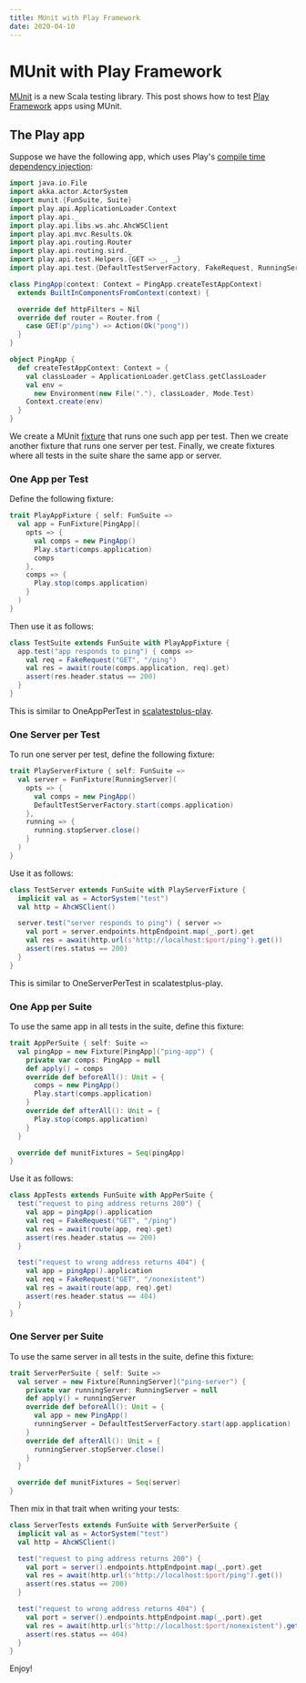 ```yaml
---
title: MUnit with Play Framework
date: 2020-04-10
---
```

# MUnit with Play Framework

[MUnit](https://scalameta.org/munit/) is a new Scala testing library. This post shows how to test
[Play Framework](https://www.playframework.com/) apps using MUnit.

## The Play app

Suppose we have the following app, which uses Play's [compile time dependency injection](https://www.playframework.com/documentation/2.8.x/ScalaCompileTimeDependencyInjection):

```scala mdoc:invisible
import java.io.File
import akka.actor.ActorSystem
import munit.{FunSuite, Suite}
import play.api.ApplicationLoader.Context
import play.api._
import play.api.libs.ws.ahc.AhcWSClient
import play.api.mvc.Results.Ok
import play.api.routing.Router
import play.api.routing.sird._
import play.api.test.Helpers.{GET => _, _}
import play.api.test.{DefaultTestServerFactory, FakeRequest, RunningServer}
```

```scala mdoc:silent
class PingApp(context: Context = PingApp.createTestAppContext)
  extends BuiltInComponentsFromContext(context) {

  override def httpFilters = Nil
  override def router = Router.from {
    case GET(p"/ping") => Action(Ok("pong"))
  }
}

object PingApp {
  def createTestAppContext: Context = {
    val classLoader = ApplicationLoader.getClass.getClassLoader
    val env =
      new Environment(new File("."), classLoader, Mode.Test)
    Context.create(env)
  }
}
```

We create a MUnit [fixture](https://scalameta.org/munit/docs/fixtures.html) that runs one such app per 
test. Then we create another fixture that runs one server per test. Finally, we create fixtures where all tests
in the suite share the same app or server.

### One App per Test

Define the following fixture:

```scala mdoc:silent
trait PlayAppFixture { self: FunSuite =>
  val app = FunFixture[PingApp](
    opts => {
      val comps = new PingApp()
      Play.start(comps.application)
      comps
    },
    comps => {
      Play.stop(comps.application)
    }
  )
}
```

Then use it as follows:

```scala mdoc:compile-only
class TestSuite extends FunSuite with PlayAppFixture {
  app.test("app responds to ping") { comps =>
    val req = FakeRequest("GET", "/ping")
    val res = await(route(comps.application, req).get)
    assert(res.header.status == 200)
  }
}
```

This is similar to OneAppPerTest in [scalatestplus-play](https://github.com/playframework/scalatestplus-play).

### One Server per Test

To run one server per test, define the following fixture:

```scala mdoc:silent
trait PlayServerFixture { self: FunSuite =>
  val server = FunFixture[RunningServer](
    opts => {
      val comps = new PingApp()
      DefaultTestServerFactory.start(comps.application)
    },
    running => {
      running.stopServer.close()
    }
  )
}
```

Use it as follows:

```scala mdoc:compile-only
class TestServer extends FunSuite with PlayServerFixture {
  implicit val as = ActorSystem("test")
  val http = AhcWSClient()

  server.test("server responds to ping") { server =>
    val port = server.endpoints.httpEndpoint.map(_.port).get
    val res = await(http.url(s"http://localhost:$port/ping").get())
    assert(res.status == 200)
  }
}
```

This is similar to OneServerPerTest in scalatestplus-play. 

### One App per Suite

To use the same app in all tests in the suite, define this fixture:

```scala mdoc:silent
trait AppPerSuite { self: Suite =>
  val pingApp = new Fixture[PingApp]("ping-app") {
    private var comps: PingApp = null
    def apply() = comps
    override def beforeAll(): Unit = {
      comps = new PingApp()
      Play.start(comps.application)
    }
    override def afterAll(): Unit = {
      Play.stop(comps.application)
    }
  }

  override def munitFixtures = Seq(pingApp)
}
```

Use it as follows:

```scala mdoc:compile-only
class AppTests extends FunSuite with AppPerSuite {
  test("request to ping address returns 200") {
    val app = pingApp().application
    val req = FakeRequest("GET", "/ping")
    val res = await(route(app, req).get)
    assert(res.header.status == 200)
  }

  test("request to wrong address returns 404") {
    val app = pingApp().application
    val req = FakeRequest("GET", "/nonexistent")
    val res = await(route(app, req).get)
    assert(res.header.status == 404)
  }
}
```

### One Server per Suite

To use the same server in all tests in the suite, define this fixture:

```scala mdoc:silent
trait ServerPerSuite { self: Suite =>
  val server = new Fixture[RunningServer]("ping-server") {
    private var runningServer: RunningServer = null
    def apply() = runningServer
    override def beforeAll(): Unit = {
      val app = new PingApp()
      runningServer = DefaultTestServerFactory.start(app.application)
    }
    override def afterAll(): Unit = {
      runningServer.stopServer.close()
    }
  }

  override def munitFixtures = Seq(server)
}
```

Then mix in that trait when writing your tests:

```scala mdoc:compile-only
class ServerTests extends FunSuite with ServerPerSuite {
  implicit val as = ActorSystem("test")
  val http = AhcWSClient()

  test("request to ping address returns 200") {
    val port = server().endpoints.httpEndpoint.map(_.port).get
    val res = await(http.url(s"http://localhost:$port/ping").get())
    assert(res.status == 200)
  }

  test("request to wrong address returns 404") {
    val port = server().endpoints.httpEndpoint.map(_.port).get
    val res = await(http.url(s"http://localhost:$port/nonexistent").get())
    assert(res.status == 404)
  }
}
```

Enjoy!
